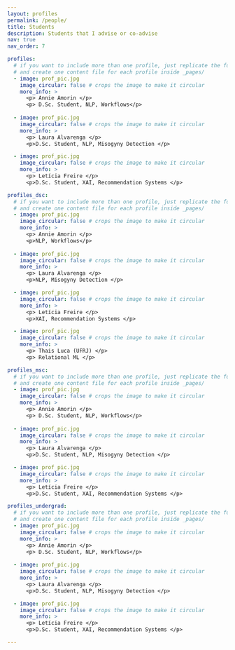 ```yaml
---
layout: profiles
permalink: /people/
title: Students
description: Students that I advise or co-advise
nav: true
nav_order: 7

profiles:
  # if you want to include more than one profile, just replicate the following block
  # and create one content file for each profile inside _pages/
  - image: prof_pic.jpg
    image_circular: false # crops the image to make it circular
    more_info: >
      <p> Annie Amorin </p>
      <p> D.Sc. Student, NLP, Workflows</p>
      
  - image: prof_pic.jpg
    image_circular: false # crops the image to make it circular
    more_info: >
      <p> Laura Alvarenga </p>
      <p>D.Sc. Student, NLP, Misogyny Detection </p>

  - image: prof_pic.jpg
    image_circular: false # crops the image to make it circular
    more_info: >
      <p> Letícia Freire </p>
      <p>D.Sc. Student, XAI, Recommendation Systems </p>

profiles_dsc:
  # if you want to include more than one profile, just replicate the following block
  # and create one content file for each profile inside _pages/
  - image: prof_pic.jpg
    image_circular: false # crops the image to make it circular
    more_info: >
      <p> Annie Amorin </p>
      <p>NLP, Workflows</p>
      
  - image: prof_pic.jpg
    image_circular: false # crops the image to make it circular
    more_info: >
      <p> Laura Alvarenga </p>
      <p>NLP, Misogyny Detection </p>

  - image: prof_pic.jpg
    image_circular: false # crops the image to make it circular
    more_info: >
      <p> Letícia Freire </p>
      <p>XAI, Recommendation Systems </p>

  - image: prof_pic.jpg
    image_circular: false # crops the image to make it circular
    more_info: >
      <p> Thais Luca (UFRJ) </p>
      <p> Relational ML </p>

profiles_msc:
  # if you want to include more than one profile, just replicate the following block
  # and create one content file for each profile inside _pages/
  - image: prof_pic.jpg
    image_circular: false # crops the image to make it circular
    more_info: >
      <p> Annie Amorin </p>
      <p> D.Sc. Student, NLP, Workflows</p>
      
  - image: prof_pic.jpg
    image_circular: false # crops the image to make it circular
    more_info: >
      <p> Laura Alvarenga </p>
      <p>D.Sc. Student, NLP, Misogyny Detection </p>

  - image: prof_pic.jpg
    image_circular: false # crops the image to make it circular
    more_info: >
      <p> Letícia Freire </p>
      <p>D.Sc. Student, XAI, Recommendation Systems </p>

profiles_undergrad:
  # if you want to include more than one profile, just replicate the following block
  # and create one content file for each profile inside _pages/
  - image: prof_pic.jpg
    image_circular: false # crops the image to make it circular
    more_info: >
      <p> Annie Amorin </p>
      <p> D.Sc. Student, NLP, Workflows</p>
      
  - image: prof_pic.jpg
    image_circular: false # crops the image to make it circular
    more_info: >
      <p> Laura Alvarenga </p>
      <p>D.Sc. Student, NLP, Misogyny Detection </p>

  - image: prof_pic.jpg
    image_circular: false # crops the image to make it circular
    more_info: >
      <p> Letícia Freire </p>
      <p>D.Sc. Student, XAI, Recommendation Systems </p>

---
```

